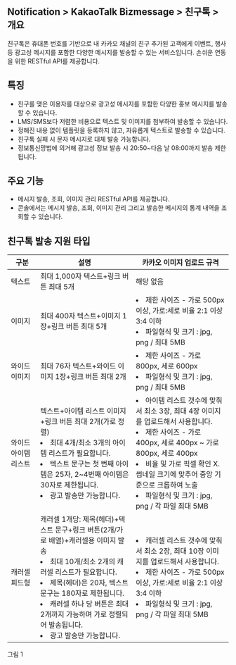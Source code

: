 ## Notification > KakaoTalk Bizmessage > 친구톡 > 개요

친구톡은 휴대폰 번호를 기반으로 내 카카오 채널의 친구 추가된 고객에게 이벤트, 행사 등 광고성 메시지를 포함한 다양한 메시지를 발송할 수 있는 서비스입니다.
손쉬운 연동을 위한 RESTful API를 제공합니다.

## 특징
* 친구를 맺은 이용자를 대상으로 광고성 메시지를 포함한 다양한 홍보 메시지를 발송할 수 있습니다.
* LMS/SMS보다 저렴한 비용으로 텍스트 및 이미지를 첨부하여 발송할 수 있습니다.
* 정해진 내용 없이 템플릿을 등록하지 않고, 자유롭게 텍스트로 발송할 수 있습니다.
* 친구톡 실패 시 문자 메시지로 대체 발송 가능합니다.
* 정보통신망법에 의거해 광고성 정보 발송 시 20:50~다음 날 08:00까지 발송 제한됩니다.

## 주요 기능
* 메시지 발송, 조회, 이미지 관리 RESTful API를 제공합니다.
* 콘솔에서는 메시지 발송, 조회, 이미지 관리 그리고 발송한 메시지의 통계 내역을 조회할 수 있습니다.


## 친구톡 발송 지원 타입

|구분	|설명| 카카오 이미지 업로드 규격 |
|-- |-- | --|
|텍스트	|최대 1,000자 텍스트+링크 버튼 최대 5개| 해당 없음 |
|이미지	|최대 400자 텍스트+이미지 1장+링크 버튼 최대 5개| </li><li> 제한 사이즈 - 가로 500px 이상, 가로:세로 비율 2:1 이상 3:4 이하</li><li>파일형식 및 크기 : jpg, png / 최대 5MB |
|와이드 이미지	|최대 76자 텍스트+와이드 이미지 1장+링크 버튼 최대 2개| </li><li> 제한 사이즈 - 가로 800px, 세로 600px</li><li>파일형식 및 크기 : jpg, png / 최대 5MB |
|와이드 아이템 리스트|	텍스트+아이템 리스트 이미지+링크 버튼 최대 2개(가로 정렬)<br><li>최대 4개/최소 3개의 아이템 리스트가 필요합니다.</li><li>텍스트 문구는 첫 번째 아이템은 25자, 2~4번째 아이템은 30자로 제한됩니다.</li><li>광고 발송만 가능합니다.</li>| </li><li> 아이템 리스트 갯수에 맞춰서 최소 3장, 최대 4장 이미지를 업로드해서 사용합니다.</li><li>제한 사이즈 - 가로 400px, 세로 400px ~ 가로 800px, 세로 400px</li><li>비율 및 가로 픽셀 확인 X. 썸네일 크기에 맞추어 중앙 기준으로 크롭하여 노출</li><li>파일형식 및 크기 : jpg, png / 각 파일 최대 5MB |
|캐러셀 피드형|	캐러셀 1개당: 제목(헤더)+텍스트 문구+링크 버튼(2개/가로 배열)+캐러셀용 이미지 발송<li>최대 10개/최소 2개의 캐러셀 리스트가 필요합니다.</li><li>제목(헤더)은 20자, 텍스트 문구는 180자로 제한됩니다.</li><li>캐러셀 하나 당 버튼은 최대 2개까지 가능하며 가로 정렬되어 발송됩니다.</li><li>광고 발송만 가능합니다.</li> | </li><li>캐러셀 리스트 갯수에 맞춰서 최소 2장, 최대 10장 이미지를 업로드해서 사용합니다. </li><li>제한 사이즈 - 가로 500px 이상, 가로:세로 비율 2:1 이상 3:4 이하</li><li>파일형식 및 크기 : jpg, png / 각 파일 최대 5MB |

그림 1